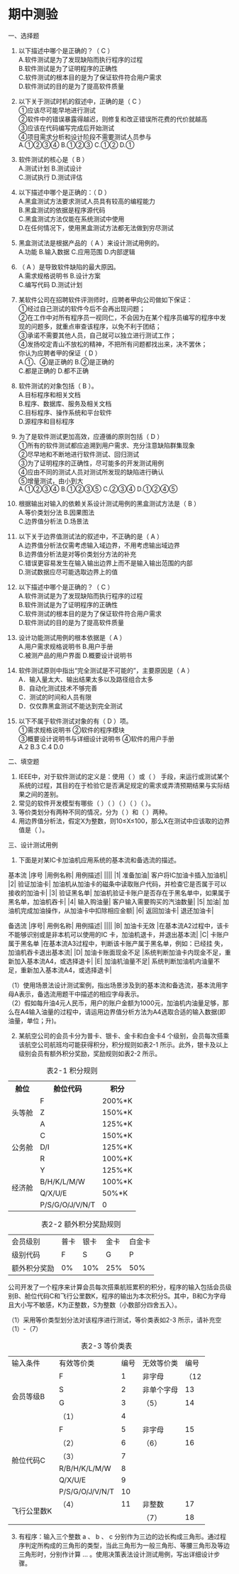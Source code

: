 # 期中测验

一、选择题
1. 以下描述中哪个是正确的？（    C  ）  
A.软件测试是为了发现缺陷而执行程序的过程  
B.软件测试是为了证明程序的正确性  
C.软件测试的根本目的是为了保证软件符合用户需求  
D.软件测试的目的是为了提高软件质量

2. 以下关于测试时机的叙述中，正确的是（  C    ）  
  ①应该尽可能早地进行测试  
  ②软件中的错误暴露得越迟，则修复和改正错误所花费的代价就越高  
  ③应该在代码编写完成后开始测试  
  ④项目需求分析和设计阶段不需要测试人员参与  
A.①②③④ B.①②③ C.①② D.①
3. 软件测试的核心是（  B    ）  
A.测试计划  B.测试设计  
C.测试执行  D.测试评估 
4. 以下描述中哪个是正确的：（    D  ）  
A.黑盒测试方法要求测试人员具有较高的编程能力  
B.黑盒测试的依据是程序源代码  
C.黑盒测试方法仅能在系统测试中使用  
D.在任何情况下，使用黑盒测试方法都无法做到穷尽测试  
5. 黑盒测试法是根据产品的（     A     ）来设计测试用例的。  
A.功能 B.输入数据 C.应用范围 D.内部逻辑
6. （   A  ）是导致软件缺陷的最大原因。  
A.需求规格说明书  B.设计方案  
C.编写代码  D.测试计划
7. 某软件公司在招聘软件评测师时，应聘者甲向公司做如下保证：  
①经过自己测试的软件今后不会再出现问题；  
②在工作中对所有程序员一视同仁，不会因为在某个程序员编写的程序中发现的问题多，就重点审查该程序，以免不利于团结；  
③承诺不需要其他人员，自己就可以独立进行测试工作；  
④发扬咬定青山不放松的精神，不把所有问题都找出来，决不罢休；  
你认为应聘者甲的保证（    D    ）   
A.①、④是正确的                   B.②是正确的  
C.都是正确的                       D.都不正确
8. 软件测试的对象包括（    B    ）。  
A.目标程序和相关文档   
B.程序、数据库、服务及相关文档  
C.目标程序、操作系统和平台软件    
D.源程序和目标程序
9. 为了是软件测试更加高效，应遵循的原则包括（   D     ）  
①所有的软件测试都应追溯到用户需求、充分注意缺陷群集现象  
②尽早地和不断地进行软件测试、回归测试  
③为了证明程序的正确性，尽可能多的开发测试用例  
④应由不同的测试人员对测试所发现的缺陷进行确认  
⑤增量测试，由小到大  
A.①②③④       B.①②③⑤      C.②③④         D.①②④⑤
10. 根据输出对输入的依赖关系设计测试用例的黑盒测试方法是（ B     ）      
A.等价类划分法                   B.因果图法  
C.边界值分析法                   D.场景法
11. 以下关于边界值测试法的叙述中，不正确的是（  A    ）       
A.边界值分析法仅需考虑输入域边界，不用考虑输出域边界  
B.边界值分析法是对等价类划分方法的补充  
C.错误更容易发生在输入输出边界上而不是输入输出范围的内部  
D.测试数据应尽可能选取边界上的值  
12. 以下描述中哪个是正确的？（  C  ）  
A.软件测试是为了发现缺陷而执行程序的过程  
B.软件测试是为了证明程序的正确性  
C.软件测试的根本目的是为了保证软件符合用户需求  
D.软件测试的目的是为了提高软件质量  
13. 设计功能测试用例的根本依据是（  A ）  
A.用户需求规格说明书       B.用户手册  
C.被测产品的用户界面       D.概要设计说明书
14. 软件测试原则中指出“完全测试是不可能的”，主要原因是（  A    ）  
A．输入量太大、输出结果太多以及路径组合太多  
B．自动化测试技术不够完善  
C．测试的时间和人员有限  
D．仅仅靠黑盒测试不能达到完全测试  
15. 以下不属于软件测试对象的有（    D  ）项。  
①需求规格说明书      			   	   ②软件的程序模块  
③概要设计说明书与详细设计说明书      ④软件的用户手册  
A.2       B.3    C.4         D.0

二、填空题
1. IEEE中，对于软件测试的定义是：使用（             ）或（            ） 手段，来运行或测试某个系统的过程，其目的在于检验它是否满足规定的需求或弄清预期结果与实际结果之间的差别。
2. 常见的软件开发模型有哪些（                ）（                ）（                    ）（               ）（               ）。
3. 等价类划分有两种不同的情况，分为（        ）和（            ）两种。
4. 用边界值分析法，假定X为整数，则10≤X≤100，那么X在测试中应该取的边界值是（                ）。


三、设计测试用例
 
1. 下面是对某IC卡加油机应用系统的基本流和备选流的描述。

基本流
|序号	|用例名称|	用例描述|
||||
|1|	准备加油|	客户将IC加油卡插入加油机|
|2|	验证加油卡|	加油机从加油卡的磁条中读取账户代码，并检查它是否属于可以接收的加油卡|
|3|	验证黑名单|	加油机验证卡账户是否存在于黑名单中，如果属于黑名单，加油机吞卡|
|4|	输入购油量|	客户输入需要购买的汽油数量|
|5|	加油|	加油机完成加油操作，从加油卡中扣除相应金额|
|6|	返回加油卡|	退还加油卡|

备选流
|序号|	用例名称|	用例描述|
||||
|B|	加油卡无效	|在基本流A2过程中，该卡不能够识别或是非本机可以使用的IC 卡，加油机退卡，并退出基本流|
|C|	卡账户属于黑名单	|在基本流A3过程中，判断该卡账产属于黑名单，例如：已经挂 失，加油机吞卡退出基本流|
|D|	加油卡账面现金不足	|系统判断加油卡内现金不足，重新加入基本流A4，或选择退卡|
|E|	加油机油量不足|	系统判断加油机内油量不足，重新加入基本流A4，或选择退卡|

（1）使用场景法设计测试案例，指出场景涉及到的基本流和备选流，基本流用字母A表示，备选流用题干中描述的相应字母表示。  
（2）假如每升油4元人民币，用户的账户金额为1000元，加油机内油量足够，那么在A4输入油量的过程中，请运用边界值分析方法为A4选取合适的输入数据(即油量，单位；升)。

2. 某航空公司的会员卡分为普卡、银卡、金卡和白金卡4 个级别，会员每次搭乘该航空公司航班均可能获得积分，积分规则如表2-1 所示。此外，银卡及以上级别会员有额外积分奖励，奖励规则如表2-2 所示。


<table  cellspacing="0">
<caption>表2-1 积分规则</caption>
<tr>
<th>舱位</th>
<th>舱位代码</th>
<th>积分</th>
</tr>
<tr>
<td rowspan="3">头等舱</td>
<td>F</td>
<td>200%*K</td>
</tr>
<tr>
<td>Z</td>
<td>150%*K</td>
</tr>
<tr>
<td>A</td>
<td>125%*K</td>
</tr>

<tr>
<td rowspan="3">公务舱</td>
<td>C</td>
<td>150%*K</td>
</tr>
<tr>
<td>D/I</td>
<td>125%*K</td>
</tr>
<tr>
<td>R</td>
<td>100%*K</td>
</tr>

<tr>
<td rowspan="4">经济舱</td>
<td>Y</td>
<td>125%*K</td>
</tr>
<tr>
<td>B/H/K/L/M/W</td>
<td>100%*K</td>
</tr>
<tr>
<td>Q/X/U/E</td>
<td>50%*K</td>
</tr>
<tr>
<td>P/S/G/O/J/V/N/T</td>
<td>0</td>
</tr>
</table>

<table cellspacing="0">
<caption>表2-2 额外积分奖励规则</caption>
<tr>
<td>会员级别</td>
<td>普卡</td>
<td>银卡</td>
<td>金卡</td>
<td>白金卡</td>
</tr>
<tr>
<td>级别代码</td>
<td>F</td>
<td>S</td>
<td>G</td>
<td>P</td>
</tr>
<tr>
<td>额外积分奖励</td>
<td>0%</td>
<td>10%</td>
<td>25%</td>
<td>50%</td>
</tr>
</table>

公司开发了一个程序来计算会员每次搭乘航班累积的积分，程序的输入包括会员级别B、舱位代码C和飞行公里数K，程序的输出为本次积分S。其中，B和C为字母且大小写不敏感，K为正整数，S为整数（小数部分四舍五入）。

（1）采用等价类型划分法对该程序进行测试，等价类表如2-3 所示，请补充空（1）-（7）

<table cellspacing="0">
<caption>表2-3 等价类表</caption>
<tr>
<td>输入条件</td>
<td>有效等价类</td>
<td>编号</td>
<td>无效等价类</td>
<td>编号</td>
</tr>
<tr>
<td rowspan="4">会员等级B</td>
<td>F</td>
<td>1</td>
<td>非字母</td>
<td>（12</td>
</tr>
<tr>
<td>S</td>
<td>2</td>
<td>非单个字母</td>
<td>13</td>
</tr>
<tr>
<td>G</td>
<td>3</td>
<td>（5）</td>
<td>14</td>
</tr>
<tr>
<td>（1）</td>
<td>4</td>
<td></td>
<td></td>
</tr>
<tr>
<td rowspan="6">舱位代码C</td>
<td>F</td>
<td>5</td>
<td>非字母</td>
<td>15</td>
</tr>
<tr>
<td>（2）</td>
<td>6</td>
<td>（6）</td>
<td>16</td>
</tr>
<tr>
<td>（3）</td>
<td>7</td>
<td></td>
<td></td>
</tr>
<tr>
<td>R/B/H/K/L/M/W</td>
<td>8</td>
<td></td>
<td></td>
</tr>
<tr>
<td>Q/X/U/E</td>
<td>9</td>
<td></td>
<td></td>
</tr>
<tr>
<td>P/S/G/O/J/V/N/T</td>
<td>10</td>
<td></td>
<td></td>
</tr>
<tr>
<td rowspan="2">飞行公里数K</td>
<td>（4）</td>
<td>11</td>
<td>非整数</td>
<td>17</td>
</tr>
<tr>
<td></td>
<td></td>
<td>（7）</td>
<td>18</td>
</tr>
</table>

3. 有程序：输入三个整数 a 、 b 、 c 分别作为三边的边长构成三角形。通过程序判定所构成的三角形的类型，当此三角形为一般三角形、等腰三角形及等边三角形时，分别作计算 … 。使用决策表法设计测试用例，写出详细设计步骤。


